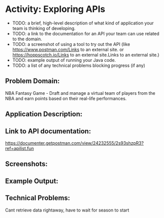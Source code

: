 # Activity: Exploring APIs
- TODO: a brief, high-level description of what kind of application your team is thinking of developing.
- TODO: a link to the documentation for an API your team can use related to the domain.
- TODO: a screenshot of using a tool to try out the API (like https://www.postman.com/Links to an external site. or https://hoppscotch.io/Links to an external site.Links to an external site.)
- TODO: example output of running your Java code.
- TODO: a list of any technical problems blocking progress (if any)


## Problem Domain: 
NBA Fantasy Game - Draft and manage a virtual team of players from the NBA and earn points based on their real-life performances.

## Application Description: 

## Link to API documentation: 

https://documenter.getpostman.com/view/24232555/2s93shzpR3?ref=apilist.fun

## Screenshots:

## Example Output:

## Technical Problems:

Cant retrieve data rightaway, have to wait for season to start

